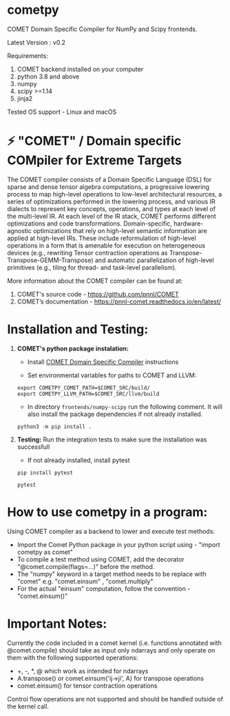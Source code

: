 
# cometpy

COMET Domain Specific Compiler for NumPy and Scipy frontends.

Latest Version : v0.2

Requirements:
1. COMET backend installed on your computer
2. python 3.8 and above
3. numpy
4. scipy >=1.14
5. jinja2


Tested OS support - Linux and macOS

# ⚡️ "COMET" / Domain specific COMpiler for Extreme Targets

The COMET compiler consists of a Domain Specific Language (DSL) for sparse and dense tensor algebra computations, a progressive lowering process to map high-level operations to low-level architectural resources, a series of optimizations performed in the lowering process, and various IR dialects to represent key concepts, operations, and types at each level of the multi-level IR. At each level of the IR stack, COMET performs different optimizations and code transformations. Domain-specific, hardware- agnostic optimizations that rely on high-level semantic information are applied at high-level IRs. These include reformulation of high-level operations in a form that is amenable for execution on heterogeneous devices (e.g., rewriting Tensor contraction operations as Transpose-Transpose-GEMM-Transpose) and automatic parallelization of high-level primitives (e.g., tiling for thread- and task-level parallelism).

More information about the COMET compiler can be found at: 
1. COMET's source code - https://github.com/pnnl/COMET
2. COMET’s documentation - https://pnnl-comet.readthedocs.io/en/latest/


# Installation and Testing:

1) **COMET's python package instalation:** 
    * Install [COMET Domain Specific Compiler](../../README.md) instructions

    * Set environmental variables for paths to COMET and LLVM:
    
    ```
    export COMETPY_COMET_PATH=$COMET_SRC/build/ 
    export COMETPY_LLVM_PATH=$COMET_SRC/llvm/build 
    ```
    
    * In directory `frontends/numpy-scipy` run the following comment. It will also install the package dependencies if not already installed.
    
    ```
    python3 -m pip install .
    ```

2) **Testing:**  Run the integration tests to make sure the installation was successfull
    * If not already installed, install pytest
    ```
    pip install pytest
    ```

    ```
    pytest
    ```

# How to use cometpy in a program:

Using COMET compiler as a backend to lower and execute test methods:
* Import the Comet Python package in your python script using - "import cometpy as comet"
* To compile a test method using COMET, add the decorator "@comet.compile(flags=...)" before the method.
* The "numpy" keyword in a target method needs to be replace with "comet"
e.g. "comet.einsum" , "comet.multiply"
* For the actual "einsum" computation, follow the convention - "comet.einsum()"
    

# Important Notes:
Currently the code included in a comet kernel 
(i.e. functions annotated with @comet.compile) should take as input only ndarrays and only operate 
on them with the following supported operations: 
* +, -, *, @ which work as intended for ndarrays
* A.transpose()  or comet.einsum('ij->ji', A) for transpose operations
* comet.einsum() for tensor contraction operations

Control flow operations are not supported and should be handled outside of the kernel call.
